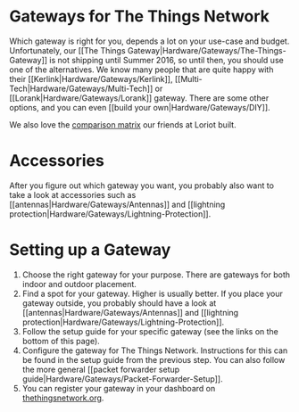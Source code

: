 # Gateways for The Things Network

Which gateway is right for you, depends a lot on your use-case and budget. Unfortunately, our [[The Things Gateway|Hardware/Gateways/The-Things-Gateway]] is not shipping until Summer 2016, so until then, you should use one of the alternatives. We know many people that are quite happy with their [[Kerlink|Hardware/Gateways/Kerlink]], [[Multi-Tech|Hardware/Gateways/Multi-Tech]] or [[Lorank|Hardware/Gateways/Lorank]] gateway. There are some other options, and you can even [[build your own|Hardware/Gateways/DIY]].

We also love the [comparison matrix](https://www.loriot.io/lora-gateways.html) our friends at Loriot built.

# Accessories

After you figure out which gateway you want, you probably also want to take a look at accessories such as [[antennas|Hardware/Gateways/Antennas]] and
[[lightning protection|Hardware/Gateways/Lightning-Protection]].

# Setting up a Gateway

1. Choose the right gateway for your purpose. There are gateways for both indoor and outdoor placement.
2. Find a spot for your gateway. Higher is usually better. If you place your gateway outside, you probably should have a look at [[antennas|Hardware/Gateways/Antennas]] and
[[lightning protection|Hardware/Gateways/Lightning-Protection]].
3. Follow the setup guide for your specific gateway (see the links on the bottom of this page).
4. Configure the gateway for The Things Network. Instructions for this can be found in the setup guide from the previous step. You can also follow the more general [[packet forwarder setup guide|Hardware/Gateways/Packet-Forwarder-Setup]].
5. You can register your gateway in your dashboard on [thethingsnetwork.org](http://thethingsnetwork.org/).

